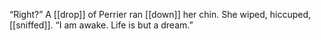 “Right?” A [[drop]] of Perrier ran [[down]] her chin. She wiped, hiccuped, [[sniffed]]. “I am awake. Life is but a dream.”

